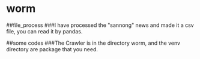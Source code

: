 # worm

##file_process
###I have processed the "sannong" news and made it a csv file, you can read it by pandas.

##some codes
###The Crawler is in the directory worm, and the venv directory are package that you need.
